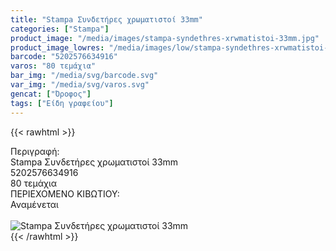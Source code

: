 ```yaml
---
title: "Stampa Συνδετήρες χρωματιστοί 33mm"
categories: ["Stampa"]
product_image: "/media/images/stampa-syndethres-xrwmatistoi-33mm.jpg"
product_image_lowres: "/media/images/low/stampa-syndethres-xrwmatistoi-33mm.jpg"
barcode: "5202576634916"
varos: "80 τεμάχια"
bar_img: "/media/svg/barcode.svg"
var_img: "/media/svg/varos.svg"
gencat: ["Όροφος"]
tags: ["Είδη γραφείου"]
---
```

{{< rawhtml >}}

<div class="sload691"><div class="product"><div id="sistatika">Περιγραφή:</div><div class="alltext">Stampa Συνδετήρες χρωματιστοί 33mm</div><div id="barcode"><div id="barimage1"></div><span id="bartext">5202576634916</span></div><div id="varos"><div id="temimg"></div><span id="varostext">80 τεμάχια</span></div><div id="kivotio">ΠΕΡΙΕΧΟΜΕΝΟ ΚΙΒΩΤΙΟΥ:<br>Αναμένεται</div><br><div class="pimg"><img alt="Stampa Συνδετήρες χρωματιστοί 33mm" title="Stampa Συνδετήρες χρωματιστοί 33mm" src="/media/images/stampa-syndethres-xrwmatistoi-33mm.jpg"></div></div></div>
{{< /rawhtml >}}


